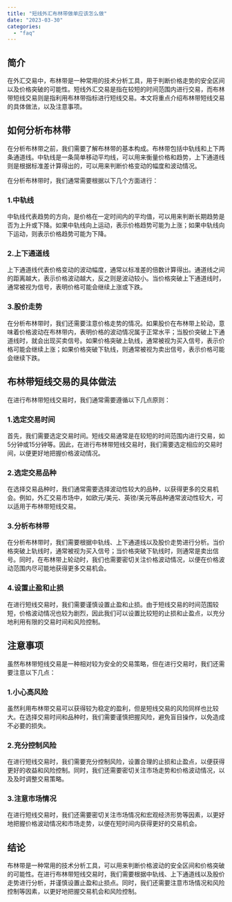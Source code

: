 ```yaml
---
title: "短线外汇布林带做单应该怎么做"
date: "2023-03-30"
categories: 
  - "faq"
---
```


## 简介

在外汇交易中，布林带是一种常用的技术分析工具，用于判断价格走势的安全区间以及价格突破的可能性。短线外汇交易是指在较短的时间范围内进行交易，而布林带短线交易则是指利用布林带指标进行短线交易。本文将重点介绍布林带短线交易的具体做法，以及注意事项。

## 如何分析布林带

在分析布林带之前，我们需要了解布林带的基本构成。布林带包括中轨线和上下两条通道线。中轨线是一条简单移动平均线，可以用来衡量价格和趋势，上下通道线则是根据标准差计算得出的，可以用来判断价格变动的幅度和波动情况。

在分析布林带时，我们通常需要根据以下几个方面进行：

### 1.中轨线

中轨线代表趋势的方向，是价格在一定时间内的平均值，可以用来判断长期趋势是否为上升或下降。如果中轨线向上运动，表示价格趋势可能为上涨；如果中轨线向下运动，则表示价格趋势可能为下降。

### 2.上下通道线

上下通道线代表价格变动的波动幅度，通常以标准差的倍数计算得出。通道线之间的距离越大，表示价格波动越大，反之则是波动较小。当价格突破上下通道线时，通常被视为信号，表明价格可能会继续上涨或下跌。

### 3.股价走势

在分析布林带时，我们还需要注意价格走势的情况。如果股价在布林带上轮动，意味着价格波动在布林带内，表明价格的波动情况属于正常水平；当股价突破上下通道线时，就会出现买卖信号。如果价格突破上轨线，通常被视为买入信号，表示价格可能会继续上涨；如果价格突破下轨线，则通常被视为卖出信号，表示价格可能会继续下跌。

## 布林带短线交易的具体做法

在进行布林带短线交易时，我们通常需要遵循以下几点原则：

### 1.选定交易时间

首先，我们需要选定交易时间。短线交易通常是在较短的时间范围内进行交易，如5分钟或15分钟等。因此，在进行布林带短线交易时，我们需要选定相应的交易时间，以便更好地把握价格波动情况。

### 2.选定交易品种

在选择交易品种时，我们通常需要选择波动性较大的品种，以获得更多的交易机会。例如，外汇交易市场中，如欧元/美元、英镑/美元等品种通常波动性较大，可以适用于布林带短线交易。

### 3.分析布林带

在分析布林带时，我们需要根据中轨线、上下通道线以及股价走势进行分析。当价格突破上轨线时，通常被视为买入信号；当价格突破下轨线时，则通常是卖出信号。同时，在布林带上轮动时，我们也需要密切关注价格波动情况，以便在价格波动范围内尽可能地获得更多交易机会。

### 4.设置止盈和止损

在进行短线交易时，我们需要谨慎设置止盈和止损。由于短线交易的时间范围较短，价格波动情况也较为剧烈，因此我们可以设置比较短的止损和止盈点，以充分地利用有限的交易时间和风险控制。

## 注意事项

虽然布林带短线交易是一种相对较为安全的交易策略，但在进行交易时，我们还需要注意以下几点：

### 1.小心高风险

虽然利用布林带交易可以获得较为稳定的盈利，但是短线交易的风险同样也比较大。在选择交易时间和品种时，我们需要谨慎把握风险，避免盲目操作，以免造成不必要的损失。

### 2.充分控制风险

在进行短线交易时，我们需要充分控制风险，设置合理的止损和止盈点，以便获得更好的收益和风险控制。同时，我们还需要密切关注市场走势和价格波动情况，以及及时调整交易策略。

### 3.注意市场情况

在进行短线交易时，我们还需要密切关注市场情况和宏观经济形势等因素，以更好地把握价格波动情况和市场走势，以便在短时间内获得更好的交易机会。

## 结论

布林带是一种常用的技术分析工具，可以用来判断价格波动的安全区间和价格突破的可能性。在进行布林带短线交易时，我们需要根据中轨线、上下通道线以及股价走势进行分析，并谨慎设置止盈和止损点。同时，我们还需要注意市场情况和风险控制等因素，以更好地把握交易机会和风险控制。
